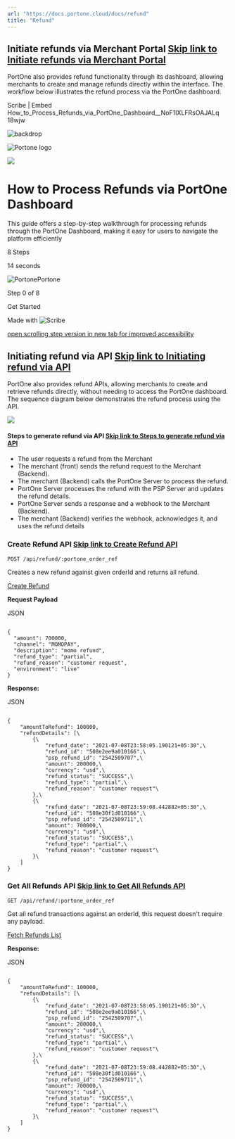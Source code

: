 ```yaml
---
url: "https://docs.portone.cloud/docs/refund"
title: "Refund"
---
```


## Initiate refunds via Merchant Portal   [Skip link to Initiate refunds via Merchant Portal](https://docs.portone.cloud/docs/refund\#initiate-refunds-via-merchant-portal)

PortOne also provides refund functionality through its dashboard, allowing merchants to create and manage refunds directly within the interface. The workflow below illustrates the refund process via the PortOne dashboard.

Scribe \| Embed How\_to\_Process\_Refunds\_via\_PortOne\_Dashboard\_\_NoF1IXLFRsOAJALq 18wjw

![backdrop](https://scribehow.com/images/embedBackdrop.svg)

![Portone logo](https://t1.gstatic.com/faviconV2?client=SOCIAL&type=FAVICON&fallback_opts=TYPE,SIZE,URL&url=https://portone.io&size=64)

![](https://t1.gstatic.com/faviconV2?client=SOCIAL&type=FAVICON&fallback_opts=TYPE,SIZE,URL&url=https://portone.io&size=64)

# How to Process Refunds via PortOne Dashboard

This guide offers a step-by-step walkthrough for processing refunds through the PortOne Dashboard, making it easy for users to navigate the platform efficiently

8 Steps

14 seconds

![Portone](https://t1.gstatic.com/faviconV2?client=SOCIAL&type=FAVICON&fallback_opts=TYPE,SIZE,URL&url=https://portone.io&size=64)Portone

Step 0 of 8

Get Started

Made with
![Scribe](https://scribehow.com/images/logo-slate.svg)

[open scrolling step version in new tab for improved accessibility](https://scribehow.com/shared/How_to_Process_Refunds_via_PortOne_Dashboard__NoF1IXLFRsOAJALq-18wjw)

## Initiating refund via API   [Skip link to Initiating refund via API](https://docs.portone.cloud/docs/refund\#initiating-refund-via-api)

PortOne also provides refund APIs, allowing merchants to create and retrieve refunds directly, without needing to access the PortOne dashboard. The sequence diagram below demonstrates the refund process using the API.

![](https://files.readme.io/a8f6ca1856267f364134a1b0db170224c5f81572355c16da27113efc44167537-Refund-Flow-Diagram.png)

#### Steps to generate refund via API   [Skip link to Steps to generate refund via API](https://docs.portone.cloud/docs/refund\#steps-to-generate-refund-via-api)

- The user requests a refund from the Merchant
- The merchant (front) sends the refund request to the Merchant (Backend).
- The merchant (Backend) calls the PortOne Server to process the refund.
- PortOne Server processes the refund with the PSP Server and updates the refund details.
- PortOne Server sends a response and a webhook to the Merchant (Backend).
- The merchant (Backend) verifies the webhook, acknowledges it, and uses the refund details

### Create Refund API   [Skip link to Create Refund API](https://docs.portone.cloud/docs/refund\#create-refund-api)

```rdmd-code lang- theme-light
POST /api/refund/:portone_order_ref

```

Creates a new refund against given orderId and returns all refund.

[Create Refund](https://docs.portone.cloud/reference/post_api-refund-portone-order-ref)

**Request Payload**

JSON

```rdmd-code lang-json theme-light

{
  "amount": 700000,
  "channel": "MOMOPAY",
  "description": "momo refund",
  "refund_type": "partial",
  "refund_reason": "customer request",
  "environment": "live"
}

```

**Response:**

JSON

```rdmd-code lang-json theme-light

{
    "amountToRefund": 100000,
    "refundDetails": [\
        {\
            "refund_date": "2021-07-08T23:58:05.190121+05:30",\
            "refund_id": "508e2ee9a010166",\
            "psp_refund_id": "2542509707",\
            "amount": 200000,\
            "currency": "usd",\
            "refund_status": "SUCCESS",\
            "refund_type": "partial",\
            "refund_reason": "customer request"\
        },\
        {\
            "refund_date": "2021-07-08T23:59:08.442882+05:30",\
            "refund_id": "508e30f1d010166",\
            "psp_refund_id": "2542509711",\
            "amount": 700000,\
            "currency": "usd",\
            "refund_status": "SUCCESS",\
            "refund_type": "partial",\
            "refund_reason": "customer request"\
        }\
    ]
}

```

### Get All Refunds API   [Skip link to Get All Refunds API](https://docs.portone.cloud/docs/refund\#get-all-refunds-api)

```rdmd-code lang- theme-light
GET /api/refund/:portone_order_ref

```

Get all refund transactions against an orderId, this request doesn't require any payload.

[Fetch Refunds List](https://docs.portone.cloud/reference/get_api-refund-portone-order-ref)

**Response:**

JSON

```rdmd-code lang-json theme-light

{
    "amountToRefund": 100000,
    "refundDetails": [\
        {\
            "refund_date": "2021-07-08T23:58:05.190121+05:30",\
            "refund_id": "508e2ee9a010166",\
            "psp_refund_id": "2542509707",\
            "amount": 200000,\
            "currency": "usd",\
            "refund_status": "SUCCESS",\
            "refund_type": "partial",\
            "refund_reason": "customer request"\
        },\
        {\
            "refund_date": "2021-07-08T23:59:08.442882+05:30",\
            "refund_id": "508e30f1d010166",\
            "psp_refund_id": "2542509711",\
            "amount": 700000,\
            "currency": "usd",\
            "refund_status": "SUCCESS",\
            "refund_type": "partial",\
            "refund_reason": "customer request"\
        }\
    ]
}

```
